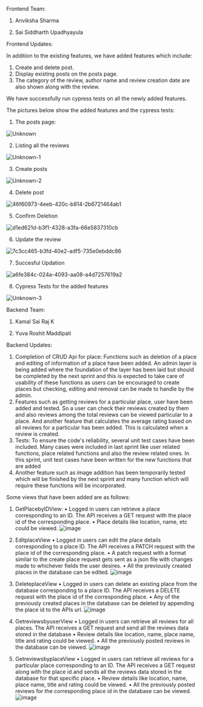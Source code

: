 Frontend Team:

1) Anviksha Sharma 
 
2) Sai Siddharth Upadhyayula



Frontend Updates:

In addition to the existing features, we have added features which include:

1) Create and delete post.
2) Display existing posts on the posts page.
3) The category of the review, author name and review creation date are also shown along with the review.

We have successfully run cypress tests on all the newly added features.

The pictures below show the added features and the cypress tests:

1) The posts page:

![Unknown](https://user-images.githubusercontent.com/46457398/161357855-517d2be6-88be-41b0-b3b0-3b721099fcd2.png)

2) Listing all the reviews 
 
![Unknown-1](https://user-images.githubusercontent.com/46457398/161357868-f06c2eb5-1a85-45b9-b9ef-e59aecf7d08d.png)

3) Create posts
 
![Unknown-2](https://user-images.githubusercontent.com/46457398/161357873-5788f95b-5836-4b26-8eb7-203db24be038.png)

4) Delete post
 
![46f60973-4eeb-420c-b814-2b6721464ab1](https://user-images.githubusercontent.com/46457398/161358441-176a4c6e-5fb6-4fee-90da-e0d254140b58.jpg)

5) Confirm Deletion

![d1ed621d-b3f1-4328-a3fa-66e5837310cb](https://user-images.githubusercontent.com/46457398/161358478-9a919bd3-82cf-4f6f-969f-64fd97427457.jpg)

6) Update the review
 
![7c3cc465-b3fd-40e2-adf5-735e0ebddc86](https://user-images.githubusercontent.com/46457398/161358811-04b929ef-5dbe-4ba6-a568-22dbade3ba33.jpg)

7) Succesful Updation
 
![a6fe384c-024a-4093-aa08-a4d7257619a2](https://user-images.githubusercontent.com/46457398/161358843-5da0775c-95f2-4783-ba9e-63df06176359.jpg)


8) Cypress Tests for the added features

![Unknown-3](https://user-images.githubusercontent.com/46457398/161357943-776523a6-aaad-4987-b6ba-7460164905c2.png)


Backend Team:

1) Kamal Sai Raj K
 
2) Yuva Roshit Maddipati



Backend Updates:

1.	Completion of CRUD Api for place: Functions such as deletion of a place and editing of information of a place have been added. An admin layer is being added where the foundation of the layer has been laid but should be completed by the next sprint and this is expected to take care of usability of these functions as users can be encouraged to create places but checking, editing and removal can be made to handle by the admin. 
2.	Features such as getting reviews for a particular place, user have been added and tested. So a user can check their reviews created by them and also reviews among the total reviews can be viewed particular to a place. And another feature that calculates the average rating based on all reviews for a particular has been added. This is calculated when a review is created.
3.	Tests: To ensure the code's reliability, several unit test cases have been included. Many cases were included in last sprint like user related functions, place related functions and also the review related ones. In this sprint, unit test cases have been written for the new functions that are added 
4.	Another feature such as image addition has been temporarily tested which will be finished by the next sprint and many function which will require these functions will be incorporated.

Some views that have been added are as follows:

1) GetPlacebyIDView:
•	Logged in users can retrieve a place corresponding to an ID. The API receives a GET request with the place id of the corresponding place.
•	Place details like location, name, etc could be viewed.
![image](https://user-images.githubusercontent.com/38933993/161362920-6ab90ea6-a201-49c8-a1a7-deb40a25b81e.png)

2) EditplaceView
•	Logged in users can edit the place details corresponding to a place ID. The API receives a PATCH request with the place id of the corresponding place.
•	A patch request with a format similar to the create place request gets sent as a json file with changes made to whichever fields the user desires.
•	All the previously created places in the database can be edited.
![image](https://user-images.githubusercontent.com/38933993/161362950-be31adab-f8c2-4673-a9db-eda4b23400cf.png)

3) DeleteplaceView
•	Logged in users can delete an existing place from the database corresponding to a place ID. The API receives a DELETE request with the place id of the corresponding place.
•	Any of the previously created places in the database can be deleted by appending the place id to the APIs url.
![image](https://user-images.githubusercontent.com/38933993/161362964-85f785f5-a7db-49d3-a8c6-7bb020095924.png)

4) GetreviewsbyuserView
•	Logged in users can retrieve all reviews for all places. The API receives a GET request and send all the reviews data stored in the database
•	Review details like location, name, place name, title and rating could be viewed.
•	All the previously posted reviews in the database can be viewed.
![image](https://user-images.githubusercontent.com/38933993/161362980-9e532d8c-58e9-496f-88eb-03a41f810822.png)

5) GetreviewsbyplaceView
•	Logged in users can retrieve all reviews for a particular place corresponding to an ID. The API receives a GET request along with the place id and sends all the reviews data stored in the database for that specific place.
•	Review details like location, name, place name, title and rating could be viewed.
•	All the previously posted reviews for the corresponding place id in the database can be viewed.
![image](https://user-images.githubusercontent.com/38933993/161362993-0934c467-e4f7-43d8-b989-f94e510a2534.png)
